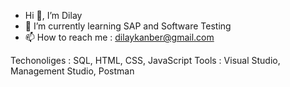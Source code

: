 -  Hi 👋, I’m Dilay 
- 🌱 I’m currently learning SAP and Software Testing
- 📫 How to reach me : dilaykanber@gmail.com

Techonoliges : SQL, HTML, CSS, JavaScript
Tools : Visual Studio, Management Studio, Postman

                       



